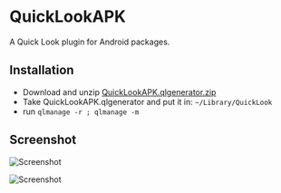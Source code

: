 QuickLookAPK
============
A Quick Look plugin for Android packages.

## Installation

* Download and unzip [QuickLookAPK.qlgenerator.zip](./QuickLookAPK.qlgenerator.zip)
* Take QuickLookAPK.qlgenerator and put it in: `~/Library/QuickLook`
* run `qlmanage -r ; qlmanage -m`

## Screenshot
![Screenshot](https://github.com/hezi/QuickLookAPK/raw/master/screenshot.png "Screenshot")

![Screenshot](https://github.com/hezi/QuickLookAPK/raw/master/screenshot2.png "Screenshot")
